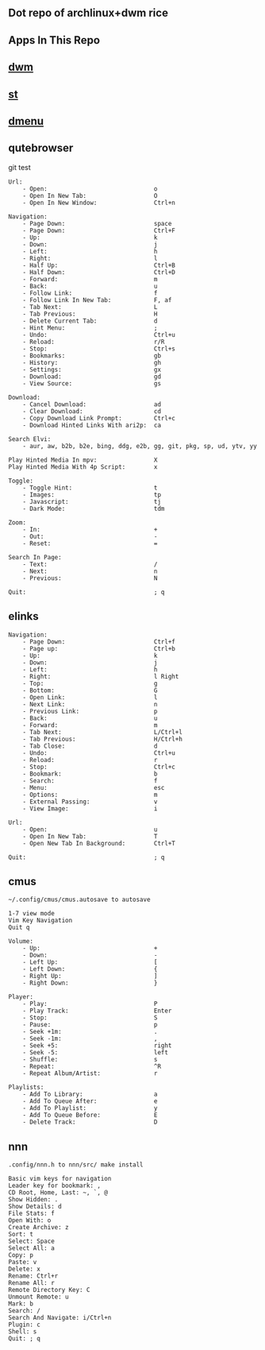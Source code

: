 Dot repo of archlinux+dwm rice
---

Apps In This Repo
---

[dwm](https://github.com/imruf/dwm)
---
    
[st](https://github.com/imruf/st)
---
    
[dmenu](https://github.com/imruf/dmenu)
---

qutebrowser
---
git test

    Url:
        - Open:                              o
        - Open In New Tab:                   O
        - Open In New Window:                Ctrl+n
    
    Navigation:
        - Page Down:                         space
        - Page Down:                         Ctrl+F
        - Up:                                k
        - Down:                              j
        - Left:                              h
        - Right:                             l
        - Half Up:                           Ctrl+B
        - Half Down:                         Ctrl+D
        - Forward:                           m
        - Back:                              u
        - Follow Link:                       f
        - Follow Link In New Tab:            F, af
        - Tab Next:                          L
        - Tab Previous:                      H 
        - Delete Current Tab:                d
        - Hint Menu:                         ;
        - Undo:                              Ctrl+u
        - Reload:                            r/R
        - Stop:                              Ctrl+s
        - Bookmarks:                         gb
        - History:                           gh
        - Settings:                          gx
        - Download:                          gd
        - View Source:                       gs

    Download:
        - Cancel Download:                   ad
        - Clear Download:                    cd
        - Copy Download Link Prompt:         Ctrl+c
        - Download Hinted Links With ari2p:  ca

    Search Elvi:
        - aur, aw, b2b, b2e, bing, ddg, e2b, gg, git, pkg, sp, ud, ytv, yy

    Play Hinted Media In mpv:                X
    Play Hinted Media With 4p Script:        x

    Toggle:
        - Toggle Hint:                       t
        - Images:                            tp
        - Javascript:                        tj
        - Dark Mode:                         tdm 

    Zoom:
        - In:                                +
        - Out:                               -
        - Reset:                             =

    Search In Page:
        - Text:                              /
        - Next:                              n
        - Previous:                          N

    Quit:                                    ; q


elinks
---

    Navigation:
        - Page Down:                         Ctrl+f
        - Page up:                           Ctrl+b
        - Up:                                k
        - Down:                              j
        - Left:                              h
        - Right:                             l Right
        - Top:                               g
        - Bottom:                            G
        - Open Link:                         l
        - Next Link:                         n
        - Previous Link:                     p
        - Back:                              u
        - Forward:                           m
        - Tab Next:                          L/Ctrl+l
        - Tab Previous:                      H/Ctrl+h
        - Tab Close:                         d
        - Undo:                              Ctrl+u
        - Reload:                            r
        - Stop:                              Ctrl+c
        - Bookmark:                          b
        - Search:                            f
        - Menu:                              esc
        - Options:                           m
        - External Passing:                  v
        - View Image:                        i

    Url:
        - Open:                              u
        - Open In New Tab:                   T
        - Open New Tab In Background:        Ctrl+T

    Quit:                                    ; q

cmus
---

    ~/.config/cmus/cmus.autosave to autosave

    1-7 view mode
    Vim Key Navigation
    Quit q
 
    Volume:
        - Up:                                +
        - Down:                              -
        - Left Up:                           [
        - Left Down:                         {
        - Right Up:                          ]
        - Right Down:                        }

    Player:
        - Play:                              P
        - Play Track:                        Enter
        - Stop:                              S
        - Pause:                             p
        - Seek +1m:                          .
        - Seek -1m:                          ,
        - Seek +5:                           right
        - Seek -5:                           left
        - Shuffle:                           s
        - Repeat:                            ^R
        - Repeat Album/Artist:               r

    Playlists:
        - Add To Library:                    a
        - Add To Queue After:                e
        - Add To Playlist:                   y
        - Add To Queue Before:               E
        - Delete Track:                      D

nnn
---
    .config/nnn.h to nnn/src/ make install
    
    Basic vim keys for navigation
    Leader key for bookmark: ,
    CD Root, Home, Last: ~, `, @
    Show Hidden: .
    Show Details: d
    File Stats: f
    Open With: o
    Create Archive: z
    Sort: t
    Select: Space
    Select All: a
    Copy: p
    Paste: v
    Delete: x
    Rename: Ctrl+r
    Rename All: r
    Remote Directory Key: C
    Unmount Remote: u
    Mark: b
    Search: /
    Search And Navigate: i/Ctrl+n
    Plugin: c
    Shell: s
    Quit: ; q
